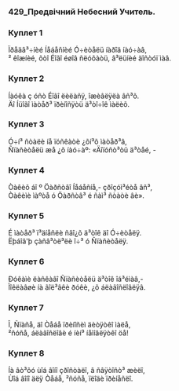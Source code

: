 ### 429_Предвічний Небесний Учитель.
### Куплет 1
Ïðåäâ³÷íèé Íåáåñíèé Ó÷èòåëü íàðîä íàó÷àâ,<br/>² êîæíèé, õòî Éîãî éøîâ ñëóõàòü, â³ëüíèé äîñòóï ìàâ.
### Куплет 2
Íàóêà ç óñò Éîãî ëèëàñÿ, îæèâëÿëà âñ³õ.<br/>Äî Íüîãî ìàòåð³ ïðèíîñÿòü ä³òî÷îê ìàëèõ.
### Куплет 3
Ó÷í³ ñòàëè íå ïóñêàòè ¿õí³õ ìàòåð³â,<br/>Ñïàñèòåëü æå ¿õ íàó÷àº: «Äîïóñò³òü ä³òåé, -
### Куплет 4
Òàêèõ áî º Öàðñòâî Íåáåñíå,- çðîçóì³éòå âñ³,<br/>Òàêèìè ìàºòå ó Öàðñòâ³ é ñàì³ ñòàòè âè».
### Куплет 5
É ìàòåð³ ï³äíåñëè ñâî¿õ ä³òîê äî Ó÷èòåëÿ.<br/>Ëþáîâ'þ çàñâ³òë³ëè î÷³ ó Ñïàñèòåëÿ.
### Куплет 6
Ðóêàìè ëàñêàâî Ñïàñèòåëü ä³òîê îá³éìàâ,-<br/>Ïîêëàâøè íà ãîë³âêè ðóêè, ¿õ áëàãîñëîâëÿâ.
### Куплет 7
Î, Ñïàñå, äî Òåáå ïðèíîñèì äèòÿòêî ìàëå,<br/>²ñóñå, áëàãîñëîâè é íèí³ íåìîâëÿòêî öå!
### Куплет 8
Íà âò³õó ùîá âîíî çðîñòàëî, â ñâÿòîñò³ æèëî,<br/>Ùîá âîíî äëÿ Òåáå, ²ñóñå, ïëîäè ïðèíåñëî.
